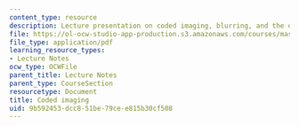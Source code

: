 ```yaml
---
content_type: resource
description: Lecture presentation on coded imaging, blurring, and the deblurring process.
file: https://ol-ocw-studio-app-production.s3.amazonaws.com/courses/mas-531-computational-camera-and-photography-fall-2009/9b592453dcc851be79cee815b30cf508_MITMAS_531F09_lec11_1.pdf
file_type: application/pdf
learning_resource_types:
- Lecture Notes
ocw_type: OCWFile
parent_title: Lecture Notes
parent_type: CourseSection
resourcetype: Document
title: Coded imaging
uid: 9b592453-dcc8-51be-79ce-e815b30cf508
---
```

